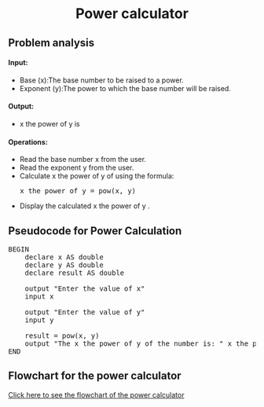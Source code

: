 <a name="readme-top"></a>

<div align="center">
  <h1><b> Power calculator </b></h1>
  
<html>
<body>
<div align ="left">
<h2> Problem analysis </h2>
  
<h4>Input:</h4>
<ul>
    <li>Base (x):The base number to be raised to a power.</li>
    <li>Exponent (y):The power to which the base number will be raised.</li>
</ul>

<h4>Output:</h4>

 <ul> <li> x the power of y is </li> </ul>
    
<h4>Operations:</h4>
<ul>
    <li>Read the base number x from the user.</li>
    <li>Read the exponent y from the user.</li>
    <li>Calculate x the power of y of using the formula:
        <pre>x the power of y = pow(x, y)</pre> </li>
   <li>Display the calculated x the power of y .</li>
</ul>

</body>
</html>
  
<h2>Pseudocode for Power Calculation</h2>

<pre>
BEGIN
    declare x AS double
    declare y AS double 
    declare result AS double 
  
    output "Enter the value of x"
    input x
    
    output "Enter the value of y"
    input y
    
    result = pow(x, y)
    output "The x the power of y of the number is: " x the power of y
END
</pre>

</body>
</html>
<h2> Flowchart for the power calculator </h2>
<a href=" ">Click here to see the flowchart of the power calculator</a>
